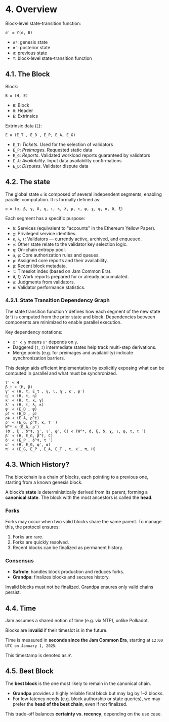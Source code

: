 # 4. Overview

Block-level state-transition function:

`σ′ ≡ Υ(σ, B)`

- `σ⁰`: genesis state
- `σ′`: posterior state
- `σ`: previous state
- `Υ`: block-level state-transition function

## 4.1. The Block

Block:

`B ≡ (H, E)`

- `B`: Block
- `H`: Header
- `E`: Extrinsics

Extrinsic data (`E`):

`E ≡ (E_T , E_D , E_P, E_A, E_G)`

- `E_T`: *Tickets.* Used for the selection of validators
- `E_P`: *Preimages*. Requested static data
- `E_G`: *Reports*. Validated workload reports guaranteed by validators
- `E_A`: *Availability*. Input data availability confirmations
- `E_D`: *Disputes*. Validator dispute data

## 4.2. The state

The global state `σ` is composed of several independent segments, enabling parallel computation. It is formally defined as:

`σ ≡ (α, β, γ, δ, η, ι, κ, λ, ρ, τ, φ, χ, ψ, π, ϑ, ξ)`

Each segment has a specific purpose:

- `δ`: Services (equivalent to "accounts" in the Ethereum Yellow Paper).
- `χ`: Privileged service identities.
- `κ`, `λ`, `ι`: Validators — currently active, archived, and enqueued.
- `γ`: Other state relate to the validator key selection logic.
- `η`: On-chain entropy pool.
- `α`, `φ`: Core authorization rules and queues.
- `ρ`: Assigned core reports and their availability.
- `β`: Recent block metadata.
- `τ`: Timeslot index (based on Jam Common Era).
- `ϑ`, `ξ`: Work reports prepared for or already accumulated.
- `ψ`: Judgments from validators.
- `π`: Validator performance statistics.

### 4.2.1. State Transition Dependency Graph

The state transition function `Υ` defines how each segment of the new state (`σ'`) is computed from the prior state and block. Dependencies between components are minimized to enable parallel execution.

Key dependency notations:

- `x' ≺ y` means `x'` depends on `y`.
- Daggered (`†`, `‡`) intermediate states help track multi-step derivations.
- Merge points (e.g. for preimages and availability) indicate synchronization barriers.

This design aids efficient implementation by explicitly exposing what can be computed in parallel and what must be synchronized.

```text
τ′ ≺ H
β_† ≺ (H, β)
γ′ ≺ (H, τ, E_τ , γ, ι, η′, κ′, ψ′)
η′ ≺ (H, τ, η)
κ′ ≺ (H, τ, κ, γ)
λ′ ≺ (H, τ, λ, κ)
ψ′ ≺ (E_D , ψ)
ρ† ≺ (E_D , ρ)
ρ‡ ≺ (E_A, ρ^†)
ρ′ ≺ (E_G, ρ^‡, κ, τ ′)
W^* ≺ (E_A, ρ′)
(ϑ′, ξ′, δ^‡, χ′, ι′, φ′, C) ≺ (W^*, ϑ, ξ, δ, χ, ι, φ, τ, τ ′)
β′ ≺ (H, E_G, β^†, C)
δ′ ≺ (E_P , δ^‡, τ ′)
α′ ≺ (H, E_G, φ′, α)
π′ ≺ (E_G, E_P , E_A, E_T , τ, κ′, π, H)
```

## 4.3. Which History?

The blockchain is a chain of blocks, each pointing to a previous one, starting from a known genesis block.

A block’s **state** is deterministically derived from its parent, forming a **canonical state**. The block with the most ancestors is called the **head**.

### Forks

Forks may occur when two valid blocks share the same parent. To manage this, the protocol ensures:

1. Forks are rare.
2. Forks are quickly resolved.
3. Recent blocks can be finalized as permanent history.

### Consensus

- **Safrole**: handles block production and reduces forks.
- **Grandpa**: finalizes blocks and secures history.

Invalid blocks must not be finalized. Grandpa ensures only valid chains persist.

## 4.4. Time

Jam assumes a shared notion of time (e.g. via NTP), unlike Polkadot.

Blocks are **invalid** if their timeslot is in the future.

Time is measured in **seconds since the Jam Common Era**, starting at `12:00 UTC on January 1, 2025`.

This timestamp is denoted as `𝓣`.

## 4.5. Best Block

The **best block** is the one most likely to remain in the canonical chain.

- **Grandpa** provides a highly reliable final block but may lag by 1–2 blocks.
- For low-latency needs (e.g. block authorship or state queries), we may prefer the **head of the best chain**, even if not finalized.

This trade-off balances **certainty vs. recency**, depending on the use case.
